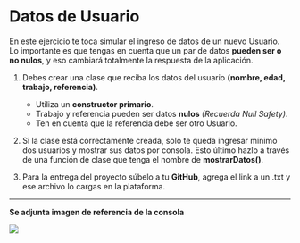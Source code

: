 # Datos de Usuario

En este ejercicio te toca simular el ingreso de datos de un nuevo Usuario. Lo importante es que tengas en cuenta que un par de datos __pueden ser o no nulos__, y eso cambiará totalmente la respuesta de la aplicación.

1. Debes crear una clase que reciba los datos del usuario __(nombre, edad, trabajo, referencia)__.
    - Utiliza un __constructor primario__.
    - Trabajo y referencia pueden ser datos __nulos__ _(Recuerda Null Safety)_.
    - Ten en cuenta que la referencia debe ser otro Usuario.

2. Si la clase está correctamente creada, solo te queda ingresar mínimo dos usuarios y mostrar sus datos por consola. Esto último hazlo a través de una función de clase que tenga el nombre de __mostrarDatos()__.

3. Para la entrega del proyecto súbelo a tu __GitHub__, agrega el link a un .txt y ese archivo lo cargas en la plataforma.

----------
__Se adjunta imagen de referencia de la consola__

![](https://i.imgur.com/gRxnwnw.png)
